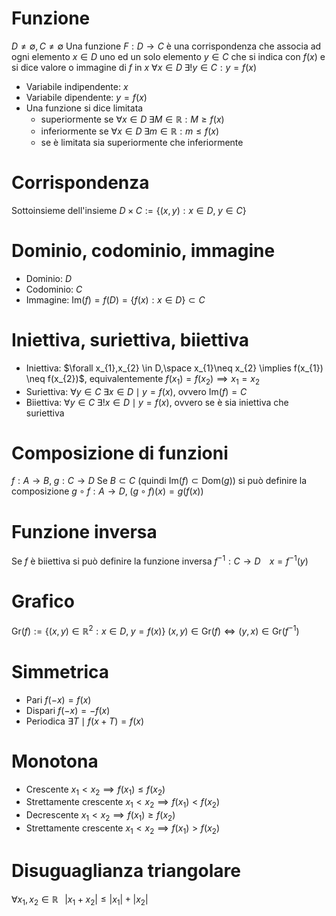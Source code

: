 # Funzione
$D \neq \emptyset, C\neq \emptyset$
Una funzione $F:D\to C$ è una corrispondenza che associa ad ogni elemento $x \in D$ uno ed un solo elemento $y \in C$ che si indica con $f(x)$ e si dice valore o immagine di $f$ in $x$
$\forall x \in D \; \exists!y \in C : y=f(x)$
- Variabile indipendente: $x$
- Variabile dipendente: $y=f(x)$
- Una funzione si dice limitata
	- superiormente se $\forall x \in D\; \exists M\in \mathbb{R}:M\geq f(x)$
	- inferiormente se $\forall x \in D\; \exists m\in \mathbb{R}:m\leq f(x)$
	- se è limitata sia superiormente che inferiormente
# Corrispondenza
Sottoinsieme dell'insieme $D \times C:=\{ (x,y):x \in D,\; y \in C \}$

# Dominio, codominio, immagine
- Dominio: $D$
- Codominio: $C$
- Immagine: $\mathrm{Im}(f)=f(D)=\{ f(x):x \in D \} \subset C$

# Iniettiva, suriettiva, biiettiva
- Iniettiva: $\forall x_{1},x_{2} \in D,\space x_{1}\neq x_{2} \implies f(x_{1}) \neq f(x_{2})$, equivalentemente $f(x_{1})=f(x_{2}) \implies x_{1}=x_{2}$
- Suriettiva: $\forall y \in C \; \exists x \in D \mid y=f(x)$, ovvero $\mathrm{Im}(f)=C$
- Biiettiva: $\forall y \in C \; \exists ! x \in D \mid y=f(x)$, ovvero se è sia iniettiva che suriettiva

# Composizione di funzioni
$f:A \to B,\; g:C \to D$
Se $B \subset C$ (quindi $\mathrm{Im}(f) \subset \mathrm{Dom}(g)$) si può definire la composizione
$g \circ f:A \to D,\; (g \circ f)(x)=g(f(x))$

# Funzione inversa
Se $f$ è biiettiva si può definire la funzione inversa $f^{-1}:C\to D\;\;\;\; x=f^{-1}(y)$

# Grafico
$\mathrm{Gr}(f):=\{ (x,y)\in \mathbb{R}^{2}:x \in D,\; y=f(x) \}$
$(x,y)\in\mathrm{Gr}(f) \iff (y,x)\in \mathrm{Gr}(f^{-1})$

# Simmetrica
- Pari $f(-x) = f(x)$
- Dispari $f(-x) = -f(x)$
- Periodica $\exists T \mid f(x+T) = f(x)$

# Monotona
- Crescente $x_{1} < x_{2} \implies f(x_{1}) \leq f(x_{2})$
- Strettamente crescente $x_{1} < x_{2} \implies f(x_{1}) < f(x_{2})$
- Decrescente $x_{1} < x_{2} \implies f(x_{1}) \geq f(x_{2})$
- Strettamente crescente $x_{1} < x_{2} \implies f(x_{1}) > f(x_{2})$

# Disuguaglianza triangolare
$\forall x_{1}, x_{2} \in \mathbb{R} \;\;\; |x_{1} + x_{2}| \leq |x_{1}| + |x_{2}|$
